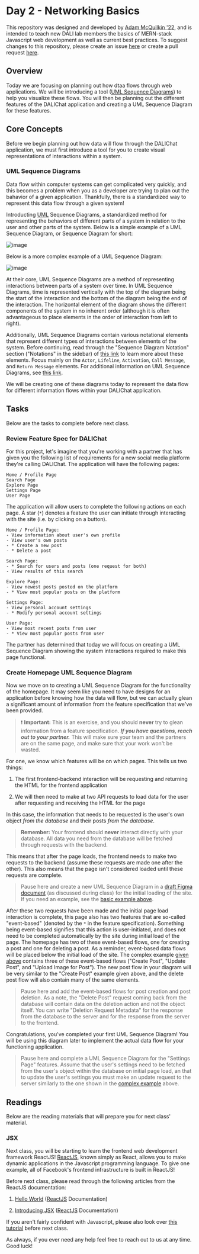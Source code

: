 # Day 2 - Networking Basics

This repository was designed and developed by [Adam McQuilkin '22](https://github.com/ajmcquilkin), and is intended to teach new DALI lab members the basics of MERN-stack Javascript web development as well as current best practices. To suggest changes to this repository, please create an issue [here](https://github.com/dali-lab/dalichat-frontend/issues) or create a pull request [here](https://github.com/dali-lab/dalichat-frontend/pulls).

## Overview

Today we are focusing on planning out how dtaa flows through web applications. We will be introducing a tool ([UML Sequence Diagrams](#UML-Sequence-Diagrams)) to help you visualize these flows. You will then be planning out the different features of the DALIChat application and creating a UML Sequence Diagram for these features.

## Core Concepts

Before we begin planning out how data will flow through the DALIChat application, we must first introduce a tool for you to create visual representations of interactions within a system.

### UML Sequence Diagrams

Data flow within computer systems can get complicated very quickly, and this becomes a problem when you as a developer are trying to plan out the bahavior of a given application. Thankfully, there is a standardized way to represent this data flow through a given system!

Introducting [UML](https://en.wikipedia.org/wiki/Unified_Modeling_Language) Sequence Diagrams, a standardized method for representing the behaviors of different parts of a system in relation to the user and other parts of the system. Below is a simple example of a UML Sequence Diagram, or Sequence Diagram for short:

![image](https://user-images.githubusercontent.com/46639306/104112985-3965b800-52c3-11eb-8c92-73edc373f67a.png)

Below is a more complex example of a UML Sequence Diagram:

![image](https://user-images.githubusercontent.com/46639306/104113004-60bc8500-52c3-11eb-8921-9e26a89cc1eb.png)

At their core, UML Sequence Diagrams are a method of representing interactions between parts of a system over time. In UML Sequence Diagrams, time is represented vertically with the top of the diagram being the start of the interaction and the bottom of the diagram being the end of the interaction. The horizontal element of the diagram shows the different components of the system in no inherent order (although it is often advantageous to place elements in the order of interaction from left to right).

Additionally, UML Sequence Diagrams contain various notational elements that represent different types of interactions between elements of the system. Before continuing, read through the "Sequence Diagram Notation" section ("Notations" in the sidebar) of [this link](https://www.visual-paradigm.com/guide/uml-unified-modeling-language/what-is-sequence-diagram/) to learn more about these elements. Focus mainly on the `Actor`, `Lifeline`, `Activation`, `Call Message`, and `Return Message` elements. For additional information on UML Sequence Diagrams, see [this link](https://www.geeksforgeeks.org/unified-modeling-language-uml-sequence-diagrams/).

We will be creating one of these diagrams today to represent the data flow for different information flows within your DALIChat application.

## Tasks

Below are the tasks to complete before next class.

### Review Feature Spec for DALIChat

For this project, let's imagine that you're working with a partner that has given you the following list of requirements for a new social media platform they're calling DALIChat. The application will have the following pages:

```text
Home / Profile Page
Search Page
Explore Page
Settings Page
User Page
```

The application will allow users to complete the following actions on each page. A star (`*`) denotes a feature the user can initiate through interacting with the site (i.e. by clicking on a button).

```text
Home / Profile Page:
- View information about user's own profile
- View user's own posts
- * Create a new post
- * Delete a post

Search Page:
- * Search for users and posts (one request for both)
- View results of this search

Explore Page:
- View newest posts posted on the platform
- * View most popular posts on the platform

Settings Page:
- View personal account settings
- * Modify personal account settings

User Page:
- View most recent posts from user
- * View most popular posts from user
```

The partner has determined that today we will focus on creating a UML Sequence Diagram showing the system interactions required to make this page functional.

### Create Homepage UML Sequence Diagram

Now we move on to creating a UML Sequence Diagram for the functionality of the homepage. It may seem like you need to have designs for an application before knowing how the data will flow, but we can actually glean a significant amount of information from the feature specification that we've been provided.

> :exclamation: **Important:** This is an exercise, and you should **never** try to glean information from a feature specification. **_If you have questions, reach out to your partner._** This will make sure your team and the partners are on the same page, and make sure that your work won't be wasted.

For one, we know which features will be on which pages. This tells us two things:

1. The first frontend-backend interaction will be requesting and returning the HTML for the frontend application

2. We will then need to make at two API requests to load data for the user after requesting and receiving the HTML for the page

In this case, the information that needs to be requested is the user's own object _from the database_ and their posts _from the database_.

> **Remember:** Your frontend should **never** interact directly with your database. All data you need from the database will be fetched through requests with the backend.

This means that after the page loads, the frontend needs to make two requests to the backend (assume these requests are made one after the other). This also means that the page isn't considered loaded until these requests are complete.

> Pause here and create a new UML Sequence Diagram in a [draft Figma document](https://www.figma.com/blog/the-power-of-figma-drafts/) (as discussed during class) for the initial loading of the site. If you need an example, see the [basic example above](#UML-Sequence-Diagrams).

After these two requests have been made and the initial page load interaction is complete, this page also has two features that are so-called "event-based" (denoted by the `*` in the feature specification). Something being event-based signifies that this action is user-initiated, and does not need to be completed automatically by the site during initial load of the page. The homepage has two of these event-based flows, one for creating a post and one for deleting a post. As a reminder, event-based data flows will be placed below the initial load of the site. The complex example [given above](#UML-Sequence-Diagrams) contains three of these event-based flows ("Create Post", "Update Post", and "Upload Image for Post"). The new post flow in your diagram will be very similar to the "Create Post" example given above, and the delete post flow will also contain many of the same elements.

> Pause here and add the event-based flows for post creation and post deletion. As a note, the "Delete Post" request coming back from the database will contain data on the deletion action and not the object itself. You can write "Deletion Request Metadata" for the response from the database to the server and for the response from the server to the frontend.

Congratulations, you've completed your first UML Sequence Diagram! You will be using this diagram later to implement the actual data flow for your functioning application.

> Pause here and complete a UML Sequence Diagram for the "Settings Page" features. Assume that the user's settings need to be fetched from the user's object within the database on initial page load, an that to update the user's settings you must make an update request to the server similarly to the one shown in the [complex example](#UML-Sequence-Diagrams) above.

## Readings

Below are the reading materials that will prepare you for next class' material.

### JSX

Next class, you will be starting to learn the frontend web development framework ReactJS! [ReactJS](https://reactjs.org/), known simply as React, allows you to make dynamic applications in the Javascript programming language. To give one example, all of Facebook's frontend infrastructure is built in ReactJS!

Before next class, please read through the following articles from the ReactJS documentation:

1. [Hello World](https://reactjs.org/docs/hello-world.html) ([ReactJS](https://reactjs.org/) Documentation)

2. [Introducing JSX](https://reactjs.org/docs/introducing-jsx.html) ([ReactJS](https://reactjs.org/) Documentation)

If you aren't fairly confident with Javascript, please also look over [this tutorial](https://developer.mozilla.org/en-US/docs/Web/JavaScript/A_re-introduction_to_JavaScript) before next class.

As always, if you ever need any help feel free to reach out to us at any time. Good luck!
